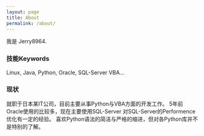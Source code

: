 ```yaml
---
layout: page
title: About
permalink: /about/
---
```


我是 Jerry8964.

### 技能Keywords

Linux, Java, Python, Oracle, SQL-Server
VBA...


### 现状
就职于日本某IT公司，目前主要从事Python与VBA方面的开发工作。
5年前Oracle使用的比较多，现在主要使用SQL-Server
对SQL-Server的Performence优化有一定的经验。
喜欢Python语法的简洁与严格的缩进，但对各Python库并不是特别的了解。


